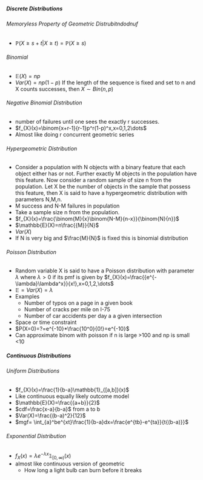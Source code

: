 ##### Discrete Distributions
###### Memoryless Property of Geometric Distrubitndodnuf
- $\mathbb{P}(X\geq s+t|X\geq t)=\mathbb{P}(X\geq s)$

###### Binomial
- $\mathbb{E}(X)=np$
- $Var(X)=np(1-p)$
If the length of the sequence is fixed and set to n and X counts successes, then $X\sim Bin(n,p)$
###### Negative Binomial Distribution
- number of failures until one sees the exactly r successes.
- $f_{X}(x)=\binom{x+r-1}{r-1}p^r(1-p)^x,x=0,1,2\dots$
- Almost like doing r concurrent geometric series

###### Hypergeometric Distribution
- Consider a population with N objects with a binary feature that each object either has or not. Further exactly M objects in the population have this feature. Now consider a random sample of size n from the population. Let X be the number of objects in the sample that possess this feature, then X is said to have a hypergeometric distribution with parameters N,M,n.
- M success and N-M failures in population
- Take a sample size n from the population.
- $f_{X}(x)=\frac{\binom{M}{x}\binom{N-M}{n-x}}{\binom{N}{n}}$
- $\mathbb{E}(X)=n\frac{{M}}{N}$
- $Var(X)$
- If N is very big and $\frac{M}{N}$ is fixed this is binomial distribution

###### Poisson Distribution
- Random variable X is said to have a Poisson distribution with parameter $\lambda$ where $\lambda>0$ if its pmf is given by $f_{X}(x)=\frac{{e^{-\lambda}\lambda^x}}{x!},x=0,1,2,\dots$
- $\mathbb{E}=Var(X)=\lambda$
- Examples
	- Number of typos on a page in a given book
	- Number of cracks per mile on I-75
	- Number of car accidents per day a a given intersection
- Space or time constraint
- $P(X=0)=?=e^{-10}*\frac{10^0}{0!}=e^{-10}$
- Can approximate binom with poisson if n is large >100 and np is small <10
##### Continuous Distributions
###### Uniform Distributions
- $f_{X}(x)=\frac{1}{b-a}\mathbb{1}_{[a,b]}(x)$
- Like continuous equally likely outcome model
- $\mathbb{E}(X)=\frac{{a+b}}{2}$
- $cdf=\frac{x-a}{b-a}$ from a to b
- $Var(X)=\frac{(b-a)^2}{12}$
- $mgf= \int_{a}^be^{xt}\frac{1}{b-a}dx=\frac{e^{tb}-e^{ta}}{t{(b-a)}}$
###### Exponential Distribution
- $f_{X}(x)=\lambda e^{-\lambda x}\mathbb{1}_{[0,\infty)}(x)$
- almost like continuous version of geometric
	- How long a light bulb can burn before it breaks